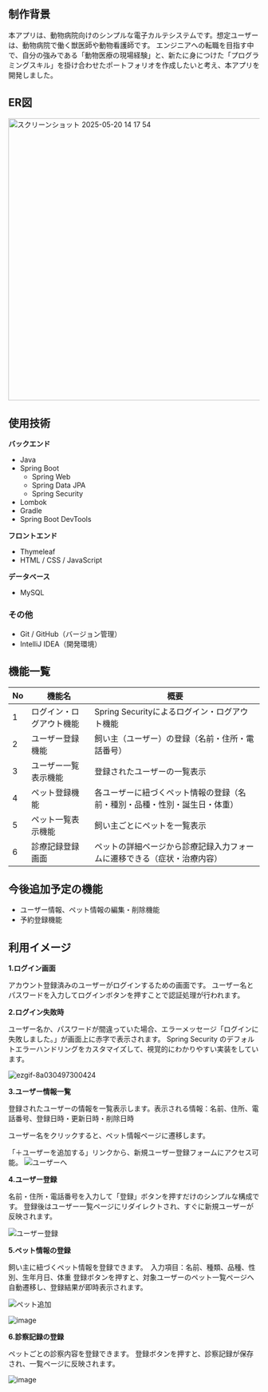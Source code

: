 ## 制作背景
本アプリは、動物病院向けのシンプルな電子カルテシステムです。想定ユーザーは、動物病院で働く獣医師や動物看護師です。
エンジニアへの転職を目指す中で、自分の強みである「動物医療の現場経験」と、新たに身につけた「プログラミングスキル」を掛け合わせたポートフォリオを作成したいと考え、本アプリを開発しました。

## ER図
<img width="565" alt="スクリーンショット 2025-05-20 14 17 54" src="https://github.com/user-attachments/assets/e4a0eea0-fd7c-484c-98f9-c51474b5744e" />

## 使用技術

**バックエンド**
- Java 
- Spring Boot  
  - Spring Web
  - Spring Data JPA
  - Spring Security
- Lombok
- Gradle
- Spring Boot DevTools

**フロントエンド**
- Thymeleaf
- HTML / CSS / JavaScript

**データベース**
- MySQL

### その他
- Git / GitHub（バージョン管理）
- IntelliJ IDEA（開発環境）


## 機能一覧

| No | 機能名                     | 概要                                                                 |
|----|----------------------------|----------------------------------------------------------------------|
| 1  | ログイン・ログアウト機能     | Spring Securityによるログイン・ログアウト機能 |
| 2  | ユーザー登録機能             | 飼い主（ユーザー）の登録（名前・住所・電話番号）                     |
| 3  | ユーザー一覧表示機能         | 登録されたユーザーの一覧表示           |
| 4  | ペット登録機能               | 各ユーザーに紐づくペット情報の登録（名前・種別・品種・性別・誕生日・体重） |
| 5  | ペット一覧表示機能           | 飼い主ごとにペットを一覧表示                                         |
| 6  | 診療記録登録画面     | ペットの詳細ページから診療記録入力フォームに遷移できる（症状・治療内容） |



## 今後追加予定の機能

- ユーザー情報、ペット情報の編集・削除機能
- 予約登録機能



## 利用イメージ
**1.ログイン画面**

  アカウント登録済みのユーザーがログインするための画面です。
ユーザー名とパスワードを入力してログインボタンを押すことで認証処理が行われます。

**2.ログイン失敗時**

  ユーザー名か、パスワードが間違っていた場合、エラーメッセージ「ログインに失敗しました。」が画面上に赤字で表示されます。
Spring Security のデフォルトエラーハンドリングをカスタマイズして、視覚的にわかりやすい実装をしています。

![ezgif-8a030497300424](https://github.com/user-attachments/assets/cbc9ba17-4145-4cf9-ae4c-9d82db06de04)

**3.ユーザー情報一覧**

登録されたユーザーの情報を一覧表示します。表示される情報：名前、住所、電話番号、登録日時・更新日時・削除日時

ユーザー名をクリックすると、ペット情報ページに遷移します。

「＋ユーザーを追加する」リンクから、新規ユーザー登録フォームにアクセス可能。
![ユーザーへ](https://github.com/user-attachments/assets/30b681d7-84dd-4257-a036-28485acee982)

**4.ユーザー登録**

名前・住所・電話番号を入力して「登録」ボタンを押すだけのシンプルな構成です。
登録後はユーザー一覧ページにリダイレクトされ、すぐに新規ユーザーが反映されます。

![ユーザー登録](https://github.com/user-attachments/assets/0591423f-7dfa-43ab-9e0f-2936cfc3c9bd)


**5.ペット情報の登録**

飼い主に紐づくペット情報を登録できます。　入力項目：名前、種類、品種、性別、生年月日、体重
登録ボタンを押すと、対象ユーザーのペット一覧ページへ自動遷移し、登録結果が即時表示されます。

![ペット追加](https://github.com/user-attachments/assets/6d85fa96-1225-4fff-993c-6b6afb8893cf)

![image](https://github.com/user-attachments/assets/bf0660ca-a2c7-41b0-a45e-961f26813007)

**6.診察記録の登録**

ペットごとの診察内容を登録できます。
登録ボタンを押すと、診察記録が保存され、一覧ページに反映されます。


![image](https://github.com/user-attachments/assets/098499b6-d5ac-43c8-b3f4-b2c4b79e3a2e)

